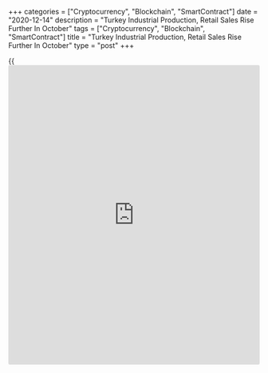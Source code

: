 +++
categories = ["Cryptocurrency", "Blockchain", "SmartContract"]
date = "2020-12-14"
description = "Turkey Industrial Production, Retail Sales Rise Further In October"
tags = ["Cryptocurrency", "Blockchain", "SmartContract"]
title = "Turkey Industrial Production, Retail Sales Rise Further In October"
type = "post"
+++

{{<iframe id="large-banner" src="https://www.bounty.group/#slide=12.0" width="100%" height="600" scrolling="no" style="border: 0px solid rgb(216, 221, 230); border-radius: 3px;">}}

Turkish industrial production and retail sales grew at stronger rates in
October, data from Turkstat showed on Monday.

Industrial production rose 10.2 percent year-on-year in October, after
an 8.3 percent increase in September. Economists had expected a 9.0
percent growth.

Manufacturing output grew 11.0 percent annually in October.

Production in mining and quarrying rose 0.4 percent and output in the
electricity, gas & steam gained 5.5 percent.

On a monthly basis, industrial production rose 1.1 percent in October,
after a 1.7 percent growth in the previous month.

Separate data from the statistical office showed that retail sales rose
12.0 percent yearly in October, following an 8.4 percent gain in
September.

Sales of food, drinks and tobacco increased 14.8 percent and non-food
sales grew 12.8 percent. Automotive fuel sales rose 6.5 percent.

On a monthly basis, retail sales rose 4.2 percent in October, following
a 3.1 percent increase in the previous month.

For comments and feedback [contact](https://www.playgroundfx.com/contact/): editorial@rtt[news](https://www.letsplayfx.com/blog/forex-news-website/).com

[Economic News][1]

 **What parts of the world are seeing the best (and worst) economic
performances lately? Click[here][2] to check out our [Econ Scorecard][2]
and find out! See up-to-the-moment [ranking](https://www.playgroundfx.com/blog/crypto-exchange-ranking/)s for the best and worst
performers in [GDP][3], [unemployment rate][4], [inflation][5] and much
more.**

   1. www.rtt[news](https://www.letsplayfx.com/blog/forex-news-website/).com/Content/EconomicNews.aspx
   2. www.rtt[news](https://www.letsplayfx.com/blog/forex-news-website/).com/economic-scorecard/world-rank/industrial-production/highest-performance.aspx
   3. www.rtt[news](https://www.letsplayfx.com/blog/forex-news-website/).com/economic-scorecard/world-rank/GDP/highest-performance.aspx
   4. www.rtt[news](https://www.letsplayfx.com/blog/forex-news-website/).com/economic-scorecard/world-rank/unemployment-rate/lowest-performance.aspx
   5. www.rtt[news](https://www.letsplayfx.com/blog/forex-news-website/).com/economic-scorecard/world-rank/CPI/highest-performance.aspx